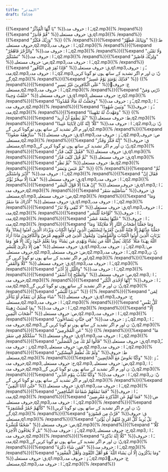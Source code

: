 ```yaml
---
title: "المدثر"
draft: false
---
```

 {{%expand "يَا أَيُّهَا الْمُدَّثِّرُ" %}}ـَ ا :  حروف مدہ,q2.mp3{{% /expand%}}{{%expand "قُمْ فَأَنذِرْ" %}}ق: حروف مستعلیہ,q1.mp3{{% /expand%}}{{%expand "وَرَبَّكَ فَكَبِّرْ" %}} {{% /expand%}}{{%expand "وَثِيَابَكَ فَطَهِّرْ" %}}ط: حروف مستعلیہ,q2.mp3,ـَ ا :  حروف مدہ,q2.mp3{{% /expand%}}{{%expand "وَالرُّجْزَ فَاهْجُرْ" %}}ـَ ا :  حروف مدہ,q2.mp3{{% /expand%}}{{%expand "وَلَا تَمْنُن تَسْتَكْثِرُ" %}}ـَ ا :  حروف مدہ,q2.mp3{{% /expand%}}{{%expand "وَلِرَبِّكَ فَاصْبِرْ" %}}ص: حروف مستعلیہ,q2.mp3,ـَ ا :  حروف مدہ,q2.mp3{{% /expand%}}{{%expand "فَإِذَا نُقِرَ فِي النَّاقُورِ" %}}ق: حروف مستعلیہ,q1.mp3,ـُ و٘ :  حروف مدہ,q2.mp3,ـَ ا :  حروف مدہ,q2.mp3,نّ: ن اور م اگر تشدید کے ساتھ ہوں تو گونا کریں گے,q2.mp3{{% /expand%}}{{%expand "فَذَٰلِكَ يَوْمَئِذٍ يَوْمٌ عَسِيرٌ" %}} {{% /expand%}}{{%expand "عَلَى الْكَافِرِينَ غَيْرُ يَسِيرٍ" %}}ُغ: حروف مستعلیہ,q2.mp3,ـَ ا :  حروف مدہ,q2.mp3{{% /expand%}}{{%expand "ذَرْنِي وَمَنْ خَلَقْتُ وَحِيدًا" %}}ق: حروف مستعلیہ,q1.mp3,خ: حروف مستعلیہ,q2.mp3{{% /expand%}}{{%expand "وَجَعَلْتُ لَهُ مَالًا مَّمْدُودًا" %}}ـُ و٘ :  حروف مدہ,q2.mp3,ـَ ا :  حروف مدہ,q2.mp3{{% /expand%}}{{%expand "وَبَنِينَ شُهُودًا" %}}ـُ و٘ :  حروف مدہ,q2.mp3{{% /expand%}}{{%expand "وَمَهَّدتُّ لَهُ تَمْهِيدًا" %}} {{% /expand%}}{{%expand "ثُمَّ يَطْمَعُ أَنْ أَزِيدَ" %}}ط: حروف مستعلیہ,q2.mp3{{% /expand%}}{{%expand "كَلَّا ۖ إِنَّهُ كَانَ لِآيَاتِنَا عَنِيدًا" %}}ـَ ا :  حروف مدہ,q2.mp3,نّ: ن اور م اگر تشدید کے ساتھ ہوں تو گونا کریں گے,q2.mp3{{% /expand%}}{{%expand "سَأُرْهِقُهُ صَعُودًا" %}}ق: حروف مستعلیہ,q1.mp3,ـُ و٘ :  حروف مدہ,q2.mp3,ص: حروف مستعلیہ,q2.mp3{{% /expand%}}{{%expand "إِنَّهُ فَكَّرَ وَقَدَّرَ" %}}ق: حروف مستعلیہ,q1.mp3,نّ: ن اور م اگر تشدید کے ساتھ ہوں تو گونا کریں گے,q2.mp3{{% /expand%}}{{%expand "فَقُتِلَ كَيْفَ قَدَّرَ" %}}ق: حروف مستعلیہ,q1.mp3{{% /expand%}}{{%expand "ثُمَّ قُتِلَ كَيْفَ قَدَّرَ" %}}ق: حروف مستعلیہ,q1.mp3{{% /expand%}}{{%expand "ثُمَّ نَظَرَ" %}}ظ: حروف مستعلیہ,q2.mp3{{% /expand%}}{{%expand "ثُمَّ عَبَسَ وَبَسَرَ" %}} {{% /expand%}}{{%expand "ثُمَّ أَدْبَرَ وَاسْتَكْبَرَ" %}}ـَ ا :  حروف مدہ,q2.mp3{{% /expand%}}{{%expand "فَقَالَ إِنْ هَـٰذَا إِلَّا سِحْرٌ يُؤْثَرُ" %}}ق: حروف مستعلیہ,q1.mp3,ـَ ا :  حروف مدہ,q2.mp3{{% /expand%}}{{%expand "إِنْ هَـٰذَا إِلَّا قَوْلُ الْبَشَرِ" %}}ق: حروف مستعلیہ,q1.mp3,ـَ ا :  حروف مدہ,q2.mp3{{% /expand%}}{{%expand "سَأُصْلِيهِ سَقَرَ" %}}ق: حروف مستعلیہ,q1.mp3,ص: حروف مستعلیہ,q2.mp3{{% /expand%}}{{%expand "وَمَا أَدْرَاكَ مَا سَقَرُ" %}}ق: حروف مستعلیہ,q1.mp3,ـَ ا :  حروف مدہ,q2.mp3{{% /expand%}}{{%expand "لَا تُبْقِي وَلَا تَذَرُ" %}}ق: حروف مستعلیہ,q1.mp3,ـَ ا :  حروف مدہ,q2.mp3{{% /expand%}}{{%expand "لَوَّاحَةٌ لِّلْبَشَرِ" %}}ـَ ا :  حروف مدہ,q2.mp3{{% /expand%}}{{%expand "عَلَيْهَا تِسْعَةَ عَشَرَ" %}}ـَ ا :  حروف مدہ,q2.mp3{{% /expand%}}{{%expand "وَمَا جَعَلْنَا أَصْحَابَ النَّارِ إِلَّا مَلَائِكَةً ۙ وَمَا جَعَلْنَا عِدَّتَهُمْ إِلَّا فِتْنَةً لِّلَّذِينَ كَفَرُوا لِيَسْتَيْقِنَ الَّذِينَ أُوتُوا الْكِتَابَ وَيَزْدَادَ الَّذِينَ آمَنُوا إِيمَانًا ۙ وَلَا يَرْتَابَ الَّذِينَ أُوتُوا الْكِتَابَ وَالْمُؤْمِنُونَ ۙ وَلِيَقُولَ الَّذِينَ فِي قُلُوبِهِم مَّرَضٌ وَالْكَافِرُونَ مَاذَا أَرَادَ اللَّهُ بِهَـٰذَا مَثَلًا ۚ كَذَٰلِكَ يُضِلُّ اللَّهُ مَن يَشَاءُ وَيَهْدِي مَن يَشَاءُ ۚ وَمَا يَعْلَمُ جُنُودَ رَبِّكَ إِلَّا هُوَ ۚ وَمَا هِيَ إِلَّا ذِكْرَىٰ لِلْبَشَرِ" %}}ق: حروف مستعلیہ,q1.mp3,ـُ و٘ :  حروف مدہ,q2.mp3,ص: حروف مستعلیہ,q2.mp3,ض: حروف مستعلیہ,q2.mp3,ـَ ا :  حروف مدہ,q2.mp3,نّ: ن اور م اگر تشدید کے ساتھ ہوں تو گونا کریں گے,q2.mp3{{% /expand%}}{{%expand "كَلَّا وَالْقَمَرِ" %}}ق: حروف مستعلیہ,q1.mp3,ـَ ا :  حروف مدہ,q2.mp3{{% /expand%}}{{%expand "وَاللَّيْلِ إِذْ أَدْبَرَ" %}}ـَ ا :  حروف مدہ,q2.mp3{{% /expand%}}{{%expand "وَالصُّبْحِ إِذَا أَسْفَرَ" %}}ص: حروف مستعلیہ,q2.mp3,ـَ ا :  حروف مدہ,q2.mp3{{% /expand%}}{{%expand "إِنَّهَا لَإِحْدَى الْكُبَرِ" %}}ـَ ا :  حروف مدہ,q2.mp3,نّ: ن اور م اگر تشدید کے ساتھ ہوں تو گونا کریں گے,q2.mp3{{% /expand%}}{{%expand "نَذِيرًا لِّلْبَشَرِ" %}} {{% /expand%}}{{%expand "لِمَن شَاءَ مِنكُمْ أَن يَتَقَدَّمَ أَوْ يَتَأَخَّرَ" %}}ق: حروف مستعلیہ,q1.mp3,خ: حروف مستعلیہ,q2.mp3,ـَ ا :  حروف مدہ,q2.mp3{{% /expand%}}{{%expand "كُلُّ نَفْسٍ بِمَا كَسَبَتْ رَهِينَةٌ" %}}ـَ ا :  حروف مدہ,q2.mp3{{% /expand%}}{{%expand "إِلَّا أَصْحَابَ الْيَمِينِ" %}}ص: حروف مستعلیہ,q2.mp3,ـَ ا :  حروف مدہ,q2.mp3{{% /expand%}}{{%expand "فِي جَنَّاتٍ يَتَسَاءَلُونَ" %}}ـُ و٘ :  حروف مدہ,q2.mp3,ـَ ا :  حروف مدہ,q2.mp3,نّ: ن اور م اگر تشدید کے ساتھ ہوں تو گونا کریں گے,q2.mp3{{% /expand%}}{{%expand "عَنِ الْمُجْرِمِينَ" %}} {{% /expand%}}{{%expand "مَا سَلَكَكُمْ فِي سَقَرَ" %}}ق: حروف مستعلیہ,q1.mp3,ـَ ا :  حروف مدہ,q2.mp3{{% /expand%}}{{%expand "قَالُوا لَمْ نَكُ مِنَ الْمُصَلِّينَ" %}}ق: حروف مستعلیہ,q1.mp3,ـُ و٘ :  حروف مدہ,q2.mp3,ص: حروف مستعلیہ,q2.mp3,ـَ ا :  حروف مدہ,q2.mp3{{% /expand%}}{{%expand "وَلَمْ نَكُ نُطْعِمُ الْمِسْكِينَ" %}}ط: حروف مستعلیہ,q2.mp3{{% /expand%}}{{%expand "وَكُنَّا نَخُوضُ مَعَ الْخَائِضِينَ" %}}ـُ و٘ :  حروف مدہ,q2.mp3,خ: حروف مستعلیہ,q2.mp3,ض: حروف مستعلیہ,q2.mp3,ـَ ا :  حروف مدہ,q2.mp3,نّ: ن اور م اگر تشدید کے ساتھ ہوں تو گونا کریں گے,q2.mp3{{% /expand%}}{{%expand "وَكُنَّا نُكَذِّبُ بِيَوْمِ الدِّينِ" %}}ـَ ا :  حروف مدہ,q2.mp3,نّ: ن اور م اگر تشدید کے ساتھ ہوں تو گونا کریں گے,q2.mp3{{% /expand%}}{{%expand "حَتَّىٰ أَتَانَا الْيَقِينُ" %}}ق: حروف مستعلیہ,q1.mp3,ـَ ا :  حروف مدہ,q2.mp3{{% /expand%}}{{%expand "فَمَا تَنفَعُهُمْ شَفَاعَةُ الشَّافِعِينَ" %}}ـَ ا :  حروف مدہ,q2.mp3{{% /expand%}}{{%expand "فَمَا لَهُمْ عَنِ التَّذْكِرَةِ مُعْرِضِينَ" %}}ض: حروف مستعلیہ,q2.mp3,ـَ ا :  حروف مدہ,q2.mp3{{% /expand%}}{{%expand "كَأَنَّهُمْ حُمُرٌ مُّسْتَنفِرَةٌ" %}}نّ: ن اور م اگر تشدید کے ساتھ ہوں تو گونا کریں گے,q2.mp3{{% /expand%}}{{%expand "فَرَّتْ مِن قَسْوَرَةٍ" %}}ق: حروف مستعلیہ,q1.mp3{{% /expand%}}{{%expand "بَلْ يُرِيدُ كُلُّ امْرِئٍ مِّنْهُمْ أَن يُؤْتَىٰ صُحُفًا مُّنَشَّرَةً" %}}ص: حروف مستعلیہ,q2.mp3{{% /expand%}}{{%expand "كَلَّا ۖ بَل لَّا يَخَافُونَ الْآخِرَةَ" %}}ـُ و٘ :  حروف مدہ,q2.mp3,خ: حروف مستعلیہ,q2.mp3,ـَ ا :  حروف مدہ,q2.mp3{{% /expand%}}{{%expand "كَلَّا إِنَّهُ تَذْكِرَةٌ" %}}ـَ ا :  حروف مدہ,q2.mp3,نّ: ن اور م اگر تشدید کے ساتھ ہوں تو گونا کریں گے,q2.mp3{{% /expand%}}{{%expand "فَمَن شَاءَ ذَكَرَهُ" %}}ـَ ا :  حروف مدہ,q2.mp3{{% /expand%}}{{%expand "وَمَا يَذْكُرُونَ إِلَّا أَن يَشَاءَ اللَّهُ ۚ هُوَ أَهْلُ التَّقْوَىٰ وَأَهْلُ الْمَغْفِرَةِ" %}}ق: حروف مستعلیہ,q1.mp3,ـُ و٘ :  حروف مدہ,q2.mp3,ُغ: حروف مستعلیہ,q2.mp3,ـَ ا :  حروف مدہ,q2.mp3{{% /expand%}}